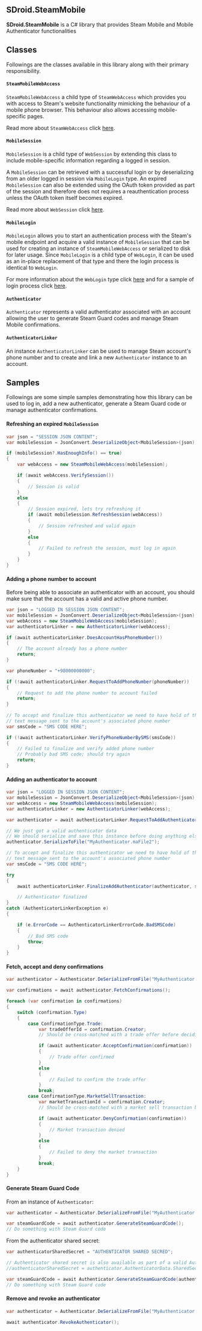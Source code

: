 ﻿## SDroid.SteamMobile
**SDroid.SteamMobile** is a C# library that provides Steam Mobile and Mobile Authenticator functionalities

## Classes
Followings are the classes available in this library along with their primary responsibility.

#### `SteamMobileWebAccess`

`SteamMobileWebAccess` a child type of `SteamWebAccess` which provides you with access to Steam's website functionality
mimicking the behaviour of a mobile phone browser. This behaviour also allows accessing mobile-specific pages. 

Read more about `SteamWebAccess` click [here](/SDroid.SteamWeb/README.md#steamwebaccess).

#### `MobileSession`

`MobileSession` is a child type of `WebSession` by extending this class to include mobile-specific
information regarding a logged in session. 

A `MobileSession` can be retrieved with a successful login or by deserializing from
an older logged in session via `MobileLogin` type. An expired `MobileSession` can also be extended using the
OAuth token provided as part of the session and therefore does not requires a reauthentication process unless the OAuth token
itself becomes expired. 

Read more about `WebSession` click [here](/SDroid.SteamWeb/README.md#websession).

#### `MobileLogin`

`MobileLogin` allows you to start an authentication process with the Steam's mobile endpoint and acquire a valid instance of `MobileSession` that can be used
for creating an instance of `SteamMobileWebAccess` or serialized to disk for later usage. Since `MobileLogin` is a child type of
`WebLogin`, it can be used as an in-place replacement of that type and there the login process
is identical to `WebLogin`.

For more information about the `WebLogin` type 
click [here](/SDroid.SteamWeb/README.md#weblogin) and for a sample of login process
click [here](/SDroid.SteamWeb/README.md#login).

#### `Authenticator`

`Authenticator` represents a valid authenticator associated with an account allowing the user
to generate Steam Guard codes and manage Steam Mobile confirmations.

#### `AuthenticatorLinker`

An instance `AuthenticatorLinker` can be used to manage Steam account's phone number and
to create and link a new `Authenticator` instance to an account.

## Samples
Followings are some simple samples demonstrating how this library can be used to log in, add a new authenticator, generate a
Steam Guard code or manage authenticator confirmations.

#### Refreshing an expired `MobileSession`

```C#
var json = "SESSION JSON CONTENT";
var mobileSession = JsonConvert.DeserializeObject<MobileSession>(json);

if (mobileSession?.HasEnoughInfo() == true)
{
    var webAccess = new SteamMobileWebAccess(mobileSession);

    if (await webAccess.VerifySession())
    {
        // Session is valid
    }
    else
    {
        // Session expired, lets try refreshing it
        if (await mobileSession.RefreshSession(webAccess))
        {
            // Session refreshed and valid again
        }
        else
        {
            // Failed to refresh the session, must log in again
        }
    }
}
```


#### Adding a phone number to account

Before being able to associate an authenticator with an account, you should make sure that the
account has a valid and active phone number.

```C#
var json = "LOGGED IN SESSION JSON CONTENT";
var mobileSession = JsonConvert.DeserializeObject<MobileSession>(json);
var webAccess = new SteamMobileWebAccess(mobileSession);
var authenticatorLinker = new AuthenticatorLinker(webAccess);

if (await authenticatorLinker.DoesAccountHasPhoneNumber())
{
    // The account already has a phone number
    return;
}

var phoneNumber = "+98000000000";

if (!await authenticatorLinker.RequestToAddPhoneNumber(phoneNumber))
{
    // Request to add the phone number to account failed
    return;
}
            
// To accept and finalize this authenticator we need to have hold of the
// text message sent to the account's associated phone number
var smsCode = "SMS CODE HERE";

if (!await authenticatorLinker.VerifyPhoneNumberBySMS(smsCode))
{
    // Failed to finalize and verify added phone number
    // Probably bad SMS code; should try again
    return;
}
```


#### Adding an authenticator to account

```C#
var json = "LOGGED IN SESSION JSON CONTENT";
var mobileSession = JsonConvert.DeserializeObject<MobileSession>(json);
var webAccess = new SteamMobileWebAccess(mobileSession);
var authenticatorLinker = new AuthenticatorLinker(webAccess);

var authenticator = await authenticatorLinker.RequestToAddAuthenticator();

// We just got a valid authenticator data
// We should serialize and save this instance before doing anything else
authenticator.SerializeToFile("MyAuthenticator.maFile2");

// To accept and finalize this authenticator we need to have hold of the
// text message sent to the account's associated phone number
var smsCode = "SMS CODE HERE";

try
{
    await authenticatorLinker.FinalizeAddAuthenticator(authenticator, smsCode);

    // Authenticator finalized
}
catch (AuthenticatorLinkerException e)
{

    if (e.ErrorCode == AuthenticatorLinkerErrorCode.BadSMSCode)
    {
        // Bad SMS code
        throw;
    }
}
```

#### Fetch, accept and deny confirmations

```C#
var authenticator = Authenticator.DeSerializeFromFile("MyAuthenticator.maFile2");

var confirmations = await authenticator.FetchConfirmations();

foreach (var confirmation in confirmations)
{
    switch (confirmation.Type)
    {
        case ConfirmationType.Trade:
            var tradeOfferId = confirmation.Creator;
            // Should be cross-matched with a trade offer before deciding to confirm or deny

            if (await authenticator.AcceptConfirmation(confirmation))
            {
                // Trade offer confirmed
            }
            else
            {
                // Failed to confirm the trade offer
            }
            break;
        case ConfirmationType.MarketSellTransaction:
            var marketTransactionId = confirmation.Creator;
            // Should be cross-matched with a market sell transaction before deciding to confirm or deny

            if (await authenticator.DenyConfirmation(confirmation))
            {
                // Market transaction denied
            }
            else
            {
                // Failed to deny the market transaction
            }
            break;
    }
}
```

#### Generate Steam Guard Code

From an instance of `Authenticator`:

```C#
var authenticator = Authenticator.DeSerializeFromFile("MyAuthenticator.maFile2");

var steamGuardCode = await authenticator.GenerateSteamGuardCode();
// Do something with Steam Guard code
```

From the authenticator shared secret:

```C#
var authenticatorSharedSecret = "AUTHENTICATOR SHARED SECRED";

// Authenticator shared secret is also available as part of a valid Authenticator instance
//authenticatorSharedSecret = authenticator.AuthenticatorData.SharedSecret;

var steamGuardCode = await Authenticator.GenerateSteamGuardCode(authenticatorSharedSecret);
// Do something with Steam Guard code
```

#### Remove and revoke an authenticator

```C#
var authenticator = Authenticator.DeSerializeFromFile("MyAuthenticator.maFile2");

await authenticator.RevokeAuthenticator();
```